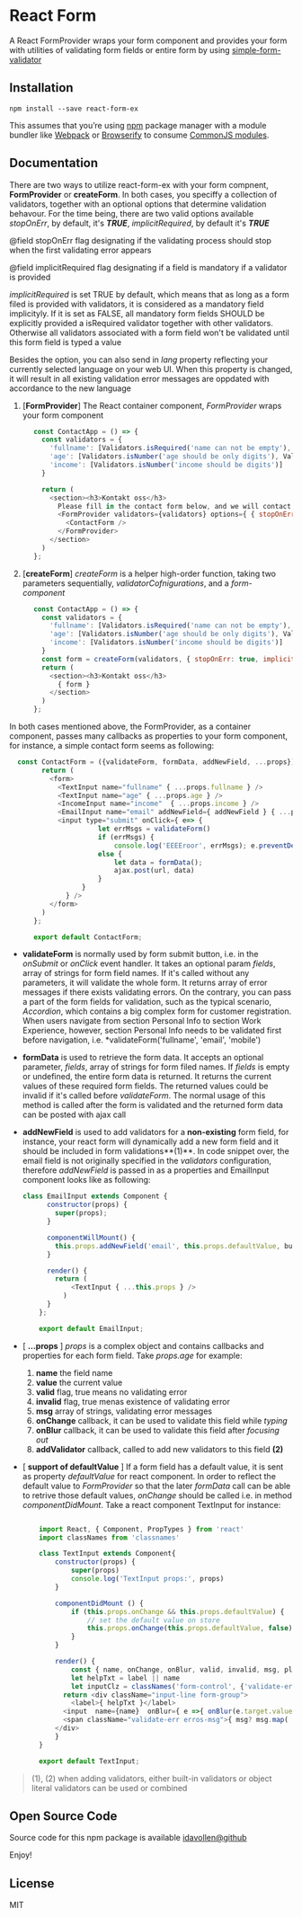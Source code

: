 React Form
=========================

A React FormProvider wraps your form component and provides your form with utilities of validating form fields or entire form by using [simple-form-validator](https://www.npmjs.com/package/simple-form-validator)


## Installation



```
npm install --save react-form-ex
```

This assumes that you’re using [npm](http://npmjs.com/) package manager with a module bundler like [Webpack](http://webpack.github.io) or [Browserify](http://browserify.org/) to consume [CommonJS modules](http://webpack.github.io/docs/commonjs.html).



## Documentation
There are two ways to utilize react-form-ex with your form compnent, **FormProvider** or **createForm**. In both cases, you speciffy a collection of validators, together with an optional options that determine validation behavour. For the time being, there are two valid options available *stopOnErr*, by default, it's **_TRUE_**, *implicitRequired*, by default it's  **_TRUE_**

	
@field stopOnErr            flag designating if the validating process should stop when the first validating error appears

@field implicitRequired    flag designating if a field is mandatory if a validator is provided

_implicitRequired_ is set TRUE by default, which means that as long as a form filed is provided with validators,   it is considered as a mandatory field implicityly.   If it is set as FALSE, all mandatory form fields SHOULD be explicitly provided a isRequired   validator together with other validators. Otherwise all validators associated   with a form field won't be validated  until this form field is typed a value

Besides the option, you can also send in _lang_ property reflecting your currently selected language on your web UI. When this property is changed, it will result in all existing validation error messages are oppdated with accordance to the new language


1. [**FormProvider**] The React container component, *FormProvider* wraps your form component
  ```javascript
		const ContactApp = () => {
		  const validators = {
		    'fullname': [Validators.isRequired('name can not be empty'), Validators.length('name should be at least 3 letters', 3, 20)],
		    'age': [Validators.isNumber('age should be only digits'), Validators.range('age should be between 1 and 150', 1, 150)],
		    'income': [Validators.isNumber('income should be digits')]
		  }

		  return (
		    <section><h3>Kontakt oss</h3>
		      Please fill in the contact form below, and we will contact you as soon as possible.
		      <FormProvider validators={validators} options={ { stopOnErr: true, implicitRequired: false } } >
		        <ContactForm />
		      </FormProvider>
		    </section>
		  )
		};
  ```
2. [**createForm**] *createForm* is a helper high-order function, taking two parameters sequentially, *validatorCofnigurations*, and a *form-component*

  ```javascript
		const ContactApp = () => {
		  const validators = {
		    'fullname': [Validators.isRequired('name can not be empty'), Validators.length('name should be at least 3 letters', 3, 20)],
		    'age': [Validators.isNumber('age should be only digits'), Validators.range('age should be between 1 and 150', 1, 150)],
		    'income': [Validators.isNumber('income should be digits')]
		  }
		  const form = createForm(validators, { stopOnErr: true, implicitRequired: false })(ContactForm);
		  return (
		    <section><h3>Kontakt oss</h3>
		      { form }
		    </section>
		  )
		};
  ```

In both cases mentioned above, the FormProvider, as a container component, passes many callbacks as properties to your form component, for instance, a simple contact form seems as following:	
  ```javascript
    const ContactForm = ({validateForm, formData, addNewField, ...props}) => {
		  return (
		    <form>
		      <TextInput name="fullname" { ...props.fullname } />
		      <TextInput name="age" { ...props.age } />
		      <IncomeInput name="income"  { ...props.income } />
		      <EmailInput name="email" addNewField={ addNewField } { ...props.email }  />
		      <input type="submit" onClick={ e=> { 
			      		let errMsgs = validateForm()
			      		if (errMsgs) { 
			      			console.log('EEEEroor', errMsgs); e.preventDefault(); }
			      		else {
			      			let data = formData();
			      			ajax.post(url, data)
			      		}
		      		}
		      	} />
		    </form>
		  )
		};

		export default ContactForm;
  ```
- **validateForm** is normally used by form submit button, i.e. in the *onSubmit* or *onClick* event handler. It takes an optional param *fields*, array of strings for form field names. If it's called without any parameters, it will validate the whole form. It returns array of error messages if there exists validating errors. On the contrary, you can pass a part of the form fields for validation, such as the typical scenario, *Accordion*, which contains a big complex form for customer registration. When users  navigate from section Personal Info to section Work Experience, however, section Personal Info needs to be validated first before navigation, i.e. *validateForm('fullname', 'email', 'mobile')

- **formData** is used to retrieve the form data. It accepts an optional parameter, *fields*, array of strings for form filed names. If *fields* is empty or undefined, the entire form data is returned. It returns the current values of these required form fields. The returned values could be invalid if it's called before *validateForm*. The normal usage of this method is called after the form is validated and the returned form data can be posted with ajax call

- **addNewField** is used to add validators for a **non-existing** form field, for instance, your react form will dynamically add a new form field and it should be included in form validations**(1)**. In code snippet over, the email field is not originally specified in the *validators* configuration, therefore *addNewField* is passed in as a properties and EmailInput component looks like as following: 
	```javascript
    class EmailInput extends Component {
		  constructor(props) {
		    super(props);
		  }

		  componentWillMount() {
		    this.props.addNewField('email', this.props.defaultValue, builtinValidators.isEmail('a valid email address should look like i.e name@example.com'), {required: true, msg: 'email should not be empty'});
		  }

		  render() {
		  	return (
			    <TextInput { ...this.props } />
			  )	
		  }		  
		};

		export default EmailInput;
  ```

- [ **...props** ] *props* is a complex object and contains callbacks and properties for each form field. Take *props.age* for example:
	1. **name** 				the field name
	2. **value** 				the current value
	3. **valid** 				flag, true means no validating error
	4. **invalid**				flag, true menas existence of validating error
	5. **msg**					array of strings, validating error messages
	6. **onChange**				callback, it can be used to validate this field while *typing*
	7. **onBlur**				callback, it can be used to validate this field after *focusing out*
	8. **addValidator** 		callback, called to add new validators to this field	**(2)**

- [ **support of defaultValue** ] If a form field has a default value, it is sent as property *defaultValue* for react component. In order to reflect the default value to *FormProvider* so that the later *formData* call can be able to retrive those default values, *onChange* should be called i.e. in method *componentDidMount*. Take a react component TextInput for instance:
	```javascript
	
		import React, { Component, PropTypes } from 'react'
		import classNames from 'classnames'

		class TextInput extends Component{
			constructor(props) {
				super(props)
				console.log('TextInput props:', props)
			}

			componentDidMount () {
				if (this.props.onChange && this.props.defaultValue) {
					// set the default value on store
					this.props.onChange(this.props.defaultValue, false)
				}
			}

			render() {
				const { name, onChange, onBlur, valid, invalid, msg, placeholder, label, type, defaultValue, enableChange } = this.props
				let helpTxt = label || name
				let inputClz = classNames('form-control', {'validate-err': invalid}, { 'validate-ok': valid })
			  return <div className="input-line form-group">
		    	<label>{ helpTxt }</label>
		      <input  name={name}  onBlur={ e =>{ onBlur(e.target.value) } } onChange={ e=>{ enableChange && onChange(e.target.value)} } className={ inputClz } placeholder={ placeholder? placeholder : '' } type={ type || 'text' } autoComplete={ type === 'password'? 'off' : 'on'} defaultValue={ defaultValue } />
		      <span className="validate-err erros-msg">{ msg? msg.map( m => <span key={ m }>{m}</span> ) : ''}</span>      
		    </div>
			}
		}

		export default TextInput;
	```


>(1), (2) when adding validators, either built-in validators or object literal validators can be used or combined


## Open Source Code

Source code for this npm package is available [idavollen@github](https://github.com/idavollen/react-form-ex)


Enjoy!

## License

MIT
